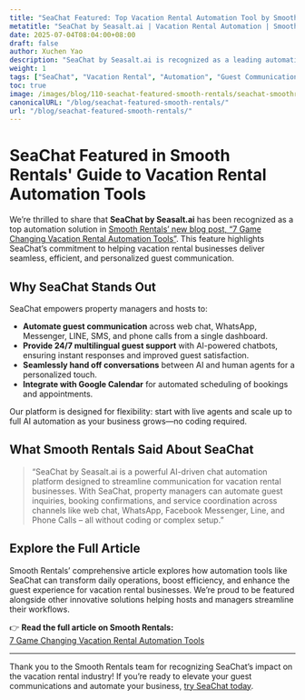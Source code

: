 ```yaml
---
title: "SeaChat Featured: Top Vacation Rental Automation Tool by Smooth Rentals"
metatitle: "SeaChat by Seasalt.ai | Vacation Rental Automation | Smooth Rentals Feature"
date: 2025-07-04T08:04:00+08:00
draft: false
author: Xuchen Yao
description: "SeaChat by Seasalt.ai is recognized as a leading automation tool for vacation rentals in Smooth Rentals' latest blog post. Discover how SeaChat streamlines guest communication and boosts efficiency."
weight: 1
tags: ["SeaChat", "Vacation Rental", "Automation", "Guest Communication", "Smooth Rentals", "AI Chatbot"]
toc: true
image: /images/blog/110-seachat-featured-smooth-rentals/seachat-smoothrentals-feature.jpeg
canonicalURL: "/blog/seachat-featured-smooth-rentals/"
url: "/blog/seachat-featured-smooth-rentals/"
---
```


# SeaChat Featured in Smooth Rentals' Guide to Vacation Rental Automation Tools

We’re thrilled to share that **SeaChat by Seasalt.ai** has been recognized as a top automation solution in [Smooth Rentals’ new blog post, “7 Game Changing Vacation Rental Automation Tools”](https://smooth.rentals/blog/vacation-rental-automation-tools/). This feature highlights SeaChat’s commitment to helping vacation rental businesses deliver seamless, efficient, and personalized guest communication.

## Why SeaChat Stands Out

SeaChat empowers property managers and hosts to:

- **Automate guest communication** across web chat, WhatsApp, Messenger, LINE, SMS, and phone calls from a single dashboard.
- **Provide 24/7 multilingual guest support** with AI-powered chatbots, ensuring instant responses and improved guest satisfaction.
- **Seamlessly hand off conversations** between AI and human agents for a personalized touch.
- **Integrate with Google Calendar** for automated scheduling of bookings and appointments.

Our platform is designed for flexibility: start with live agents and scale up to full AI automation as your business grows—no coding required.

## What Smooth Rentals Said About SeaChat

> “SeaChat by Seasalt.ai is a powerful AI-driven chat automation platform designed to streamline communication for vacation rental businesses. With SeaChat, property managers can automate guest inquiries, booking confirmations, and service coordination across channels like web chat, WhatsApp, Facebook Messenger, Line, and Phone Calls – all without coding or complex setup.”

## Explore the Full Article

Smooth Rentals’ comprehensive article explores how automation tools like SeaChat can transform daily operations, boost efficiency, and enhance the guest experience for vacation rental businesses. We’re proud to be featured alongside other innovative solutions helping hosts and managers streamline their workflows.

👉 **Read the full article on Smooth Rentals:**  
[7 Game Changing Vacation Rental Automation Tools](https://smooth.rentals/blog/vacation-rental-automation-tools/)

---

Thank you to the Smooth Rentals team for recognizing SeaChat’s impact on the vacation rental industry! If you’re ready to elevate your guest communications and automate your business, [try SeaChat today](https://chat.seasalt.ai).
```